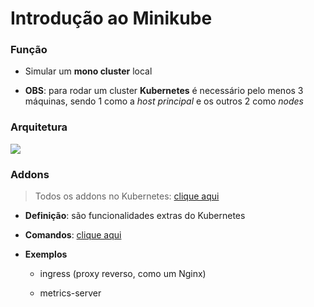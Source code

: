 # Introdução ao Minikube

### Função

* Simular um **mono cluster** local

* **OBS**: para rodar um cluster **Kubernetes** é necessário pelo menos 3 máquinas, sendo 1 como a *host principal* e os outros 2 como *nodes*

### Arquitetura

![](arquitetura-minikube.png)

### Addons

> Todos os addons no Kubernetes: [clique aqui](https://github.com/kubernetes/kubernetes/tree/master/cluster/addons)

* **Definição**: são funcionalidades extras do Kubernetes

* **Comandos**: [clique aqui](wiki/kubernetes/minikube/comandos.md)

* **Exemplos**

  * ingress (proxy reverso, como um Nginx)

  * metrics-server